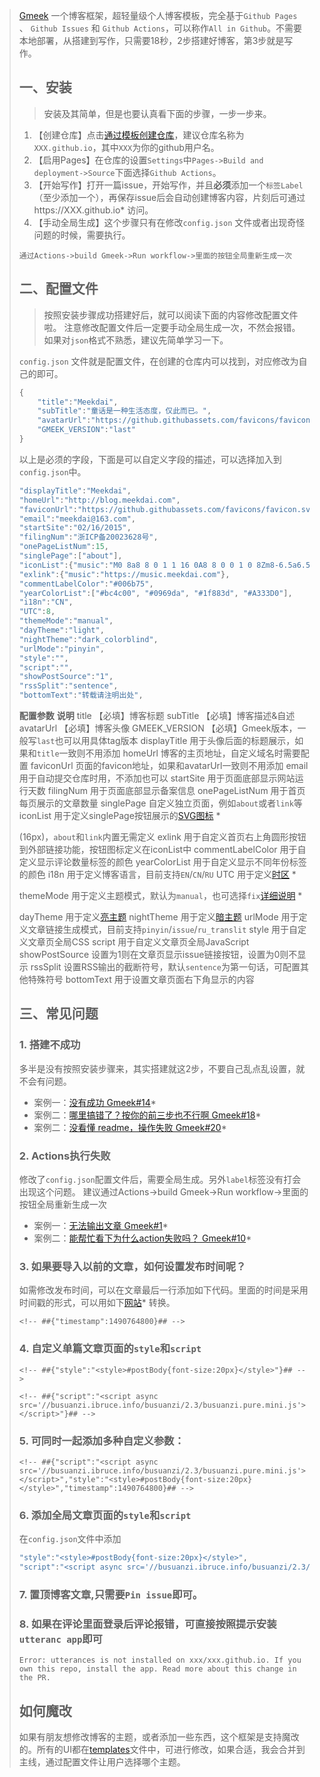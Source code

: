 > [Gmeek](https://github.com/Meekdai/Gmeek) 一个博客框架，超轻量级个人博客模板，完全基于`Github Pages `、 `Github Issues` 和 `Github Actions`，可以称作`All in Github`。不需要本地部署，从搭建到写作，只需要18秒，2步搭建好博客，第3步就是写作。
> 
> ## 一、安装
> > 安装及其简单，但是也要认真看下面的步骤，一步一步来。
> 
> 1. 【创建仓库】点击[通过模板创建仓库](https://github.com/new?template_name=Gmeek-template&template_owner=Meekdai)，建议仓库名称为`XXX.github.io`，其中`XXX`为你的github用户名。
> 2. 【启用Pages】在仓库的设置`Settings`中`Pages->Build and deployment->Source`下面选择`Github Actions`。
> 3. 【开始写作】打开一篇issue，开始写作，并且**必须**添加一个`标签Label`（至少添加一个），再保存issue后会自动创建博客内容，片刻后可通过https://XXX.github.io*  访问。
> 4. 【手动全局生成】这个步骤只有在修改`config.json` 文件或者出现奇怪问题的时候，需要执行。
> 
> ```p4
> 通过Actions->build Gmeek->Run workflow->里面的按钮全局重新生成一次
> ```
> 
> ## 二、配置文件
> > 按照安装步骤成功搭建好后，就可以阅读下面的内容修改配置文件啦。
> > 注意修改配置文件后一定要手动全局生成一次，不然会报错。
> > 如果对`json`格式不熟悉，建议先简单学习一下。
> 
> `config.json` 文件就是配置文件，在创建的仓库内可以找到，对应修改为自己的即可。
> 
> ```js
> {
>     "title":"Meekdai",
>     "subTitle":"童话是一种生活态度，仅此而已。",
>     "avatarUrl":"https://github.githubassets.com/favicons/favicon.svg",
>     "GMEEK_VERSION":"last"
> }
> ```
> 
> 以上是必须的字段，下面是可以自定义字段的描述，可以选择加入到`config.json`中。
> 
> ```js
> "displayTitle":"Meekdai",
> "homeUrl":"http://blog.meekdai.com",
> "faviconUrl":"https://github.githubassets.com/favicons/favicon.svg",
> "email":"meekdai@163.com",
> "startSite":"02/16/2015",
> "filingNum":"浙ICP备20023628号",
> "onePageListNum":15,
> "singlePage":["about"],
> "iconList":{"music":"M0 8a8 8 0 1 1 16 0A8 8 0 0 1 0 8Zm8-6.5a6.5 6.5 0 1 0 0 13 6.5 6.5 0 0 0 0-13Z"},
> "exlink":{"music":"https://music.meekdai.com"},
> "commentLabelColor":"#006b75",
> "yearColorList":["#bc4c00", "#0969da", "#1f883d", "#A333D0"],
> "i18n":"CN",
> "UTC":8,
> "themeMode":"manual",
> "dayTheme":"light",
> "nightTheme":"dark_colorblind",
> "urlMode":"pinyin",
> "style":"",
> "script":"",
> "showPostSource":"1",
> "rssSplit":"sentence",
> "bottomText":"转载请注明出处",
> ```
> 
> **配置参数**	**说明**
> title	【必填】博客标题
> subTitle	【必填】博客描述&自述
> avatarUrl	【必填】博客头像
> GMEEK_VERSION	【必填】Gmeek版本，一般写`last`也可以用具体tag版本
> displayTitle	用于头像后面的标题展示，如果和`title`一致则不用添加
> homeUrl	博客的主页地址，自定义域名时需要配置
> faviconUrl	页面的favicon地址，如果和avatarUrl一致则不用添加
> email	用于自动提交仓库时用，不添加也可以
> startSite	用于页面底部显示网站运行天数
> filingNum	用于页面底部显示备案信息
> onePageListNum	用于首页每页展示的文章数量
> singlePage	自定义独立页面，例如`about`或者`link`等
> iconList	用于定义singlePage按钮展示的[SVG图标](https://primer.style/foundations/icons/#16px)
> * 
> 
>  (16px)，`about`和`link`内置无需定义
> exlink	用于自定义首页右上角圆形按钮到外部链接功能，按钮图标定义在iconList中
> commentLabelColor	用于自定义显示评论数量标签的颜色
> yearColorList	用于自定义显示不同年份标签的颜色
> i18n	用于定义博客语言，目前支持`EN`/`CN`/`RU`
> UTC	用于定义[时区](https://en.wikipedia.org/wiki/List_of_UTC_offsets)
> * 
> 
> themeMode	用于定义主题模式，默认为`manual`，也可选择`fix`[详细说明](https://blog.meekdai.com/post/Gmeek-liang-an-zhu-ti-pei-zhi-fang-shi.html)
> * 
> 
> dayTheme	用于定义[亮主题](https://github.com/settings/appearance)
> nightTheme	用于定义[暗主题](https://github.com/settings/appearance)
> urlMode	用于定义文章链接生成模式，目前支持`pinyin`/`issue`/`ru_translit`
> style	用于自定义文章页全局CSS
> script	用于自定义文章页全局JavaScript
> showPostSource	设置为1则在文章页显示issue链接按钮，设置为0则不显示
> rssSplit	设置RSS输出的截断符号，默认`sentence`为第一句话，可配置其他特殊符号
> bottomText	用于设置文章页面右下角显示的内容
> ## 三、常见问题
> ### 1. 搭建不成功
> 多半是没有按照安装步骤来，其实搭建就这2步，不要自己乱点乱设置，就不会有问题。
> 
> * 案例一：[没有成功 Gmeek#14](https://github.com/Meekdai/Gmeek/issues/14)*
> * 案例二：[哪里搞错了？按你的前三步也不行啊 Gmeek#18](https://github.com/Meekdai/Gmeek/issues/18)*
> * 案例二：[没看懂 readme，操作失败 Gmeek#20](https://github.com/Meekdai/Gmeek/issues/20)*
> 
> ### 2. Actions执行失败
> 修改了`config.json`配置文件后，需要全局生成。另外`label`标签没有打会出现这个问题。 建议通过Actions->build Gmeek->Run workflow->里面的按钮全局重新生成一次
> 
> * 案例一：[无法输出文章 Gmeek#1](https://github.com/Meekdai/Gmeek/issues/1)*
> * 案例二：[能帮忙看下为什么action失败吗？ Gmeek#10](https://github.com/Meekdai/Gmeek/issues/10)*
> 
> ### 3. 如果要导入以前的文章，如何设置发布时间呢？
> 如需修改发布时间，可以在文章最后一行添加如下代码。里面的时间是采用时间戳的形式，可以用如下[网站](https://tool.lu/timestamp)* 转换。
> 
> ```
> <!-- ##{"timestamp":1490764800}## -->
> ```
> 
> ### 4. 自定义单篇文章页面的`style`和`script`
> ```
> <!-- ##{"style":"<style>#postBody{font-size:20px}</style>"}## -->
> ```
> 
> ```
> <!-- ##{"script":"<script async src='//busuanzi.ibruce.info/busuanzi/2.3/busuanzi.pure.mini.js'></script>"}## -->
> ```
> 
> ### 5. 可同时一起添加多种自定义参数：
> ```
> <!-- ##{"script":"<script async src='//busuanzi.ibruce.info/busuanzi/2.3/busuanzi.pure.mini.js'></script>","style":"<style>#postBody{font-size:20px}</style>","timestamp":1490764800}## -->
> ```
> 
> ### 6. 添加全局文章页面的`style`和`script`
> 在`config.json`文件中添加
> 
> ```js
> "style":"<style>#postBody{font-size:20px}</style>",
> "script":"<script async src='//busuanzi.ibruce.info/busuanzi/2.3/busuanzi.pure.mini.js'></script>",
> ```
> 
> ### 7. 置顶博客文章,只需要`Pin issue`即可。
> ### 8. 如果在评论里面登录后评论报错，可直接按照提示安装`utteranc app`即可
> ```
> Error: utterances is not installed on xxx/xxx.github.io. If you own this repo, install the app. Read more about this change in the PR.
> ```
> 
> ## 如何魔改
> 如果有朋友想修改博客的主题，或者添加一些东西，这个框架是支持魔改的。所有的UI都在[templates](https://github.com/Meekdai/Gmeek/tree/main/templates)文件中，可进行修改，如果合适，我会合并到主线，通过配置文件让用户选择哪个主题。

